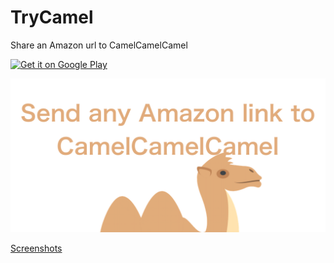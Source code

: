 # TryCamel
Share an Amazon url to CamelCamelCamel

<a href="https://play.google.com/store/apps/details?id=com.cstewart.android.trycamel&utm_source=global_co&utm_medium=prtnr&utm_content=Mar2515&utm_campaign=PartBadge&pcampaignid=MKT-AC-global-none-all-co-pr-py-PartBadges-Oct1515-1"><img alt="Get it on Google Play" src="https://play.google.com/intl/en_us/badges/images/apps/en-play-badge.png" /></a>


![logo](https://raw.githubusercontent.com/cstew/TryCamel/master/art/feature_graphic.png)

[Screenshots](https://github.com/cstew/TryCamel/tree/master/art)
